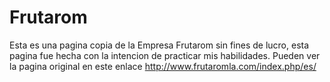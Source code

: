 # Frutarom
Esta es una pagina copia de la Empresa Frutarom sin fines de lucro, esta pagina fue hecha con la intencion de practicar mis habilidades. Pueden ver la pagina original en este enlace http://www.frutaromla.com/index.php/es/
